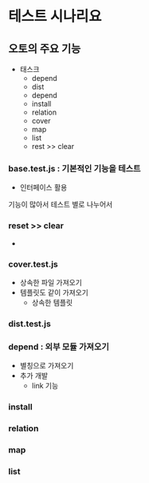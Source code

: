 # 테스트 시나리요 

##  오토의 주요 기능
- 태스크
    + depend 
    + dist
    + depend
    + install
    + relation
    + cover
    + map
    + list
    + rest >> clear

### base.test.js : 기본적인 기능을 테스트

- 인터페이스 활용


기능이 많아서 테스트 별로 나누어서 

### reset >> clear
- 

### cover.test.js
- 상속한 파일 가져오기
- 템플릿도 같이 가져오기
    - 상속한 템플릿

### dist.test.js

### depend : 외부 모듈 가져오기
- 별칭으로 가져오기
- 추가 개발
    + link 기능

### install

### relation

### map

### list
